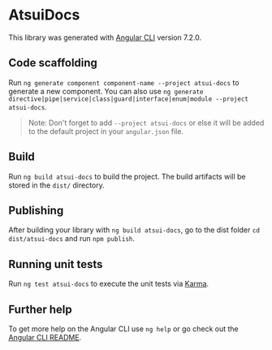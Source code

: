 # AtsuiDocs

This library was generated with [Angular CLI](https://github.com/angular/angular-cli) version 7.2.0.

## Code scaffolding

Run `ng generate component component-name --project atsui-docs` to generate a new component. You can also use `ng generate directive|pipe|service|class|guard|interface|enum|module --project atsui-docs`.
> Note: Don't forget to add `--project atsui-docs` or else it will be added to the default project in your `angular.json` file. 

## Build

Run `ng build atsui-docs` to build the project. The build artifacts will be stored in the `dist/` directory.

## Publishing

After building your library with `ng build atsui-docs`, go to the dist folder `cd dist/atsui-docs` and run `npm publish`.

## Running unit tests

Run `ng test atsui-docs` to execute the unit tests via [Karma](https://karma-runner.github.io).

## Further help

To get more help on the Angular CLI use `ng help` or go check out the [Angular CLI README](https://github.com/angular/angular-cli/blob/master/README.md).
